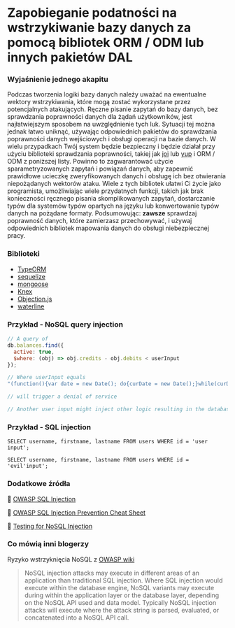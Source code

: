 # Zapobieganie podatności na wstrzykiwanie bazy danych za pomocą bibliotek ORM / ODM lub innych pakietów DAL

### Wyjaśnienie jednego akapitu

Podczas tworzenia logiki bazy danych należy uważać na ewentualne wektory wstrzykiwania, które mogą zostać wykorzystane przez potencjalnych atakujących. Ręczne pisanie zapytań do bazy danych, bez sprawdzania poprawności danych dla żądań użytkowników, jest najłatwiejszym sposobem na uwzględnienie tych luk. Sytuacji tej można jednak łatwo uniknąć, używając odpowiednich pakietów do sprawdzania poprawności danych wejściowych i obsługi operacji na bazie danych. W wielu przypadkach Twój system będzie bezpieczny i będzie działał przy użyciu biblioteki sprawdzania poprawności, takiej jak
[joi](https://github.com/hapijs/joi) lub [yup](https://github.com/jquense/yup) i ORM / ODM z poniższej listy. Powinno to zagwarantować użycie sparametryzowanych zapytań i powiązań danych, aby zapewnić prawidłowe ucieczkę zweryfikowanych danych i obsługę ich bez otwierania niepożądanych wektorów ataku. Wiele z tych bibliotek ułatwi Ci życie jako programista, umożliwiając wiele przydatnych funkcji, takich jak brak konieczności ręcznego pisania skomplikowanych zapytań, dostarczanie typów dla systemów typów opartych na języku lub konwertowanie typów danych na pożądane formaty. Podsumowując: __zawsze__ sprawdzaj poprawność danych, które zamierzasz przechowywać, i używaj odpowiednich bibliotek mapowania danych do obsługi niebezpiecznej pracy.

### Biblioteki

- [TypeORM](https://github.com/typeorm/typeorm)
- [sequelize](https://github.com/sequelize/sequelize)
- [mongoose](https://github.com/Automattic/mongoose)
- [Knex](https://github.com/tgriesser/knex)
- [Objection.js](https://github.com/Vincit/objection.js)
- [waterline](https://github.com/balderdashy/waterline)

### Przykład - NoSQL query injection

```javascript
// A query of
db.balances.find({
  active: true,
  $where: (obj) => obj.credits - obj.debits < userInput
});

// Where userInput equals
"(function(){var date = new Date(); do{curDate = new Date();}while(curDate-date<10000); return Math.max();})()"

// will trigger a denial of service

// Another user input might inject other logic resulting in the database exposing sensitive data
```

### Przykład - SQL injection

```
SELECT username, firstname, lastname FROM users WHERE id = 'user input';

SELECT username, firstname, lastname FROM users WHERE id = 'evil'input';
```

### Dodatkowe źródła

🔗 [OWASP SQL Injection](https://www.owasp.org/index.php/SQL_Injection)

🔗 [OWASP SQL Injection Prevention Cheat Sheet](https://github.com/OWASP/CheatSheetSeries)

🔗 [Testing for NoSQL Injection](https://www.owasp.org/index.php/Testing_for_NoSQL_injection)

### Co mówią inni blogerzy

Ryzyko wstrzyknięcia NoSQL z [OWASP wiki](https://www.owasp.org/index.php/Testing_for_NoSQL_injection)

> NoSQL injection attacks may execute in different areas of an application than traditional SQL injection. Where SQL injection would execute within the database engine, NoSQL variants may execute during within the application layer or the database layer, depending on the NoSQL API used and data model. Typically NoSQL injection attacks will execute where the attack string is parsed, evaluated, or concatenated into a NoSQL API call.
